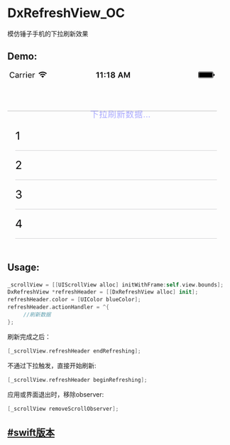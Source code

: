 # DxRefreshView_OC

模仿锤子手机的下拉刷新效果


Demo:
---

![image](image/refresh_header.gif)

Usage:
---

```Swift
_scrollView = [[UIScrollView alloc] initWithFrame:self.view.bounds];
DxRefreshView *refreshHeader = [[DxRefreshView alloc] init];
refreshHeader.color = [UIColor blueColor];
refreshHeader.actionHandler = ^{
     //刷新数据
};
```

刷新完成之后：

```Swift
[_scrollView.refreshHeader endRefreshing];
```

不通过下拉触发，直接开始刷新:

```Swift
[_scrollView.refreshHeader beginRefreshing];
```

应用或界面退出时，移除observer:

```Swift
[_scrollView removeScrollObserver];
```

[#swift版本](https://github.com/StevenDXC/DxRefreshView) 
---
